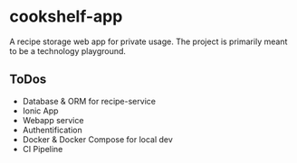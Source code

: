 # cookshelf-app

A recipe storage web app for private usage. The project is primarily meant to be a technology playground.

## ToDos

- Database & ORM for recipe-service
- Ionic App
- Webapp service
- Authentification
- Docker & Docker Compose for local dev
- CI Pipeline
